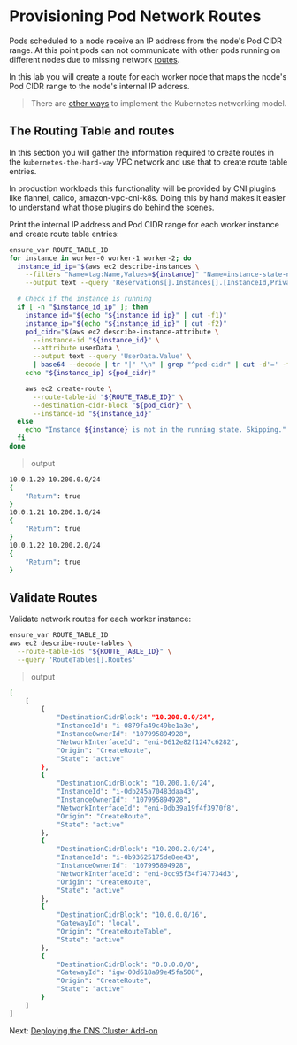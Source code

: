 # Provisioning Pod Network Routes

Pods scheduled to a node receive an IP address from the node's Pod CIDR range. At this point pods can not communicate with other pods running on different nodes due to missing network [routes](https://docs.aws.amazon.com/vpc/latest/userguide/VPC_Route_Tables.html).

In this lab you will create a route for each worker node that maps the node's Pod CIDR range to the node's internal IP address.

> There are [other ways](https://kubernetes.io/docs/concepts/cluster-administration/networking/#how-to-achieve-this) to implement the Kubernetes networking model.

## The Routing Table and routes

In this section you will gather the information required to create routes in the `kubernetes-the-hard-way` VPC network and use that to create route table entries.

In production workloads this functionality will be provided by CNI plugins like flannel, calico, amazon-vpc-cni-k8s. Doing this by hand makes it easier to understand what those plugins do behind the scenes.

Print the internal IP address and Pod CIDR range for each worker instance and create route table entries:

```sh
ensure_var ROUTE_TABLE_ID
for instance in worker-0 worker-1 worker-2; do
  instance_id_ip="$(aws ec2 describe-instances \
    --filters "Name=tag:Name,Values=${instance}" "Name=instance-state-name,Values=running" \
    --output text --query 'Reservations[].Instances[].[InstanceId,PrivateIpAddress]')"

  # Check if the instance is running
  if [ -n "$instance_id_ip" ]; then
    instance_id="$(echo "${instance_id_ip}" | cut -f1)"
    instance_ip="$(echo "${instance_id_ip}" | cut -f2)"
    pod_cidr="$(aws ec2 describe-instance-attribute \
      --instance-id "${instance_id}" \
      --attribute userData \
      --output text --query 'UserData.Value' \
      | base64 --decode | tr "|" "\n" | grep "^pod-cidr" | cut -d'=' -f2)"
    echo "${instance_ip} ${pod_cidr}"

    aws ec2 create-route \
      --route-table-id "${ROUTE_TABLE_ID}" \
      --destination-cidr-block "${pod_cidr}" \
      --instance-id "${instance_id}"
  else
    echo "Instance ${instance} is not in the running state. Skipping."
  fi
done
```

> output

```sh
10.0.1.20 10.200.0.0/24
{
    "Return": true
}
10.0.1.21 10.200.1.0/24
{
    "Return": true
}
10.0.1.22 10.200.2.0/24
{
    "Return": true
}
```

## Validate Routes

Validate network routes for each worker instance:

```sh
ensure_var ROUTE_TABLE_ID
aws ec2 describe-route-tables \
  --route-table-ids "${ROUTE_TABLE_ID}" \
  --query 'RouteTables[].Routes'
```

> output

```sh
[
    [
        {
            "DestinationCidrBlock": "10.200.0.0/24",
            "InstanceId": "i-0879fa49c49be1a3e",
            "InstanceOwnerId": "107995894928",
            "NetworkInterfaceId": "eni-0612e82f1247c6282",
            "Origin": "CreateRoute",
            "State": "active"
        },
        {
            "DestinationCidrBlock": "10.200.1.0/24",
            "InstanceId": "i-0db245a70483daa43",
            "InstanceOwnerId": "107995894928",
            "NetworkInterfaceId": "eni-0db39a19f4f3970f8",
            "Origin": "CreateRoute",
            "State": "active"
        },
        {
            "DestinationCidrBlock": "10.200.2.0/24",
            "InstanceId": "i-0b93625175de8ee43",
            "InstanceOwnerId": "107995894928",
            "NetworkInterfaceId": "eni-0cc95f34f747734d3",
            "Origin": "CreateRoute",
            "State": "active"
        },
        {
            "DestinationCidrBlock": "10.0.0.0/16",
            "GatewayId": "local",
            "Origin": "CreateRouteTable",
            "State": "active"
        },
        {
            "DestinationCidrBlock": "0.0.0.0/0",
            "GatewayId": "igw-00d618a99e45fa508",
            "Origin": "CreateRoute",
            "State": "active"
        }
    ]
]
```

Next: [Deploying the DNS Cluster Add-on](12-dns-addon.md)
